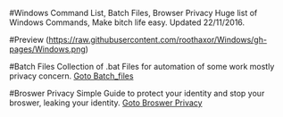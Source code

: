 #Windows Command List, Batch Files, Browser Privacy
Huge list of Windows Commands, Make bitch life easy. Updated 22/11/2016.

#Preview
(https://raw.githubusercontent.com/roothaxor/Windows/gh-pages/Windows.png)

#Batch Files
Collection of .bat Files for automation of some work mostly privacy concern.
[Goto Batch_files](https://github.com/roothaxor/Windows/tree/master/Batch_files)

#Broswer Privacy
Simple Guide to protect your identity and stop your broswer, leaking your identity.
[Goto Broswer Privacy](https://github.com/roothaxor/Windows/tree/master/BrowserPrivacy)
